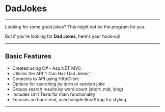 # DadJokes
---

Looking for some _good jokes_? This might not be the program for you.
    
But if you're looking for **Dad Jokes**, here's your hook-up!

---
## Basic Features
- Created using C# - Asp.NET MVC
- Utilizes the API "I Can Haz Dad Jokes"
- Connects to API using HttpClient
- Options for searching by term or random joke
- Groups search results by word count (short, mid, long)
- Includes Unit Tests for main functionality
- Focuses on back-end, used simple BootStrap for styling

---
